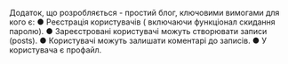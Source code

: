Додаток, що розробляється - простий блог,  ключовими вимогами для кого є:
●	Реєстрація користувачів ( включаючи функціонал скидання паролю).
●	Зареєстровані користувачі можуть створювати записи (posts).
●	Користувачі можуть залишати коментарі до записів.
●	У користувача є профайл.